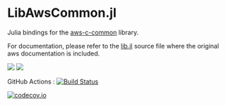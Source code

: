 # LibAwsCommon.jl

Julia bindings for the [aws-c-common](https://github.com/awslabs/aws-c-common) library.

For documentation, please refer to the [lib.jl](https://github.com/JuliaServices/LibAwsCommon.jl/blob/main/src/lib.jl) source file where the original aws documentation is included.

[![](https://img.shields.io/badge/docs-stable-blue.svg)](https://JuliaServices.github.io/LibAwsCommon.jl/stable)
[![](https://img.shields.io/badge/docs-dev-blue.svg)](https://JuliaServices.github.io/LibAwsCommon.jl/dev)

GitHub Actions : [![Build Status](https://github.com/JuliaServices/LibAwsCommon.jl/workflows/CI/badge.svg)](https://github.com/JuliaServices/LibAwsCommon.jl/actions?query=workflow%3ACI+branch%3Amaster)

[![codecov.io](http://codecov.io/github/JuliaServices/LibAwsCommon.jl/coverage.svg?branch=master)](http://codecov.io/github/JuliaServices/LibAwsCommon.jl?branch=master)
